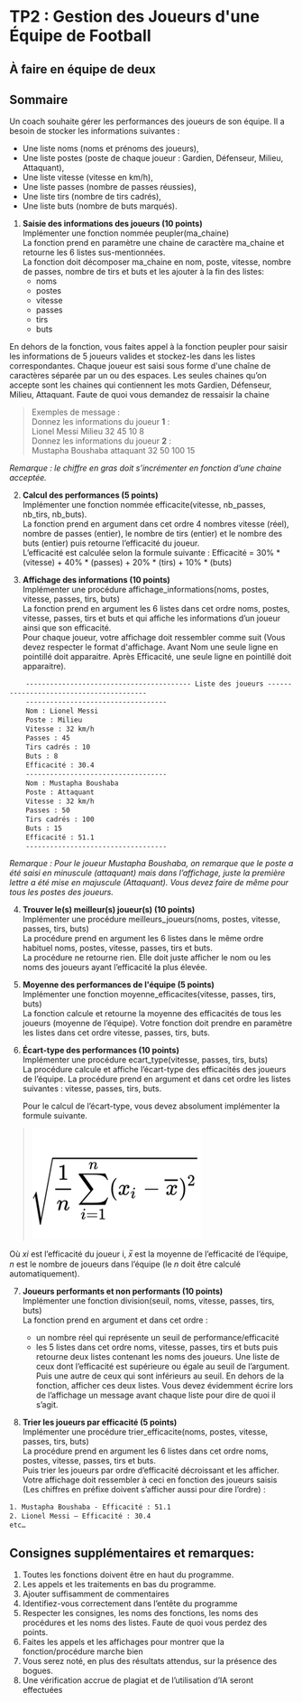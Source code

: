 # TP2 : Gestion des Joueurs d'une Équipe de Football
## À faire en équipe de deux

## Sommaire
Un coach souhaite gérer les performances des joueurs de son équipe. Il a besoin de stocker les informations suivantes :
- Une liste noms (noms et prénoms des joueurs),
- Une liste postes (poste de chaque joueur : Gardien, Défenseur, Milieu, Attaquant),
- Une liste vitesse (vitesse en km/h),
- Une liste passes (nombre de passes réussies),
- Une liste tirs (nombre de tirs cadrés),
- Une liste buts (nombre de buts marqués). 

1) **Saisie des informations des joueurs (10 points)**  
Implémenter une fonction nommée peupler(ma_chaine)  
La fonction prend en paramètre une chaine de caractère ma_chaine et retourne les 6 listes sus-mentionnées.  
La fonction doit décomposer ma_chaine en nom, poste, vitesse, nombre de passes, nombre de tirs et buts et les ajouter à la fin des listes:
   - noms
   - postes
   - vitesse
   - passes
   - tirs
   - buts

En dehors de la fonction, vous faites appel à la fonction peupler pour saisir les informations de 5 joueurs valides et stockez-les dans les listes correspondantes. Chaque joueur est saisi sous forme d'une chaîne de caractères séparée par un ou des espaces. Les seules chaines qu’on accepte sont les chaines qui contiennent les mots Gardien, Défenseur, Milieu, Attaquant. Faute de quoi vous demandez de ressaisir la chaine

>Exemples de message :  
Donnez les informations du joueur **1** :  
Lionel Messi Milieu 32 45 10 8  
Donnez les informations du joueur **2** :  
Mustapha Boushaba attaquant 32 50 100 15  

*Remarque : le chiffre en gras doit s’incrémenter en fonction d’une chaine acceptée.* 


2) **Calcul des performances (5 points)**  
Implémenter une fonction nommée efficacite(vitesse, nb_passes, nb_tirs, nb_buts).  
La fonction prend en argument dans cet ordre 4 nombres vitesse (réel), nombre de passes (entier), le nombre de tirs (entier) et le nombre des buts (entier) puis retourne l’efficacité du joueur.  
L’efficacité est calculée selon la formule suivante :
Efficacité = 30% * (vitesse) + 40% * (passes) + 20% * (tirs) + 10% * (buts)


3) **Affichage des informations (10 points)**  
Implémenter une procédure affichage_informations(noms, postes, vitesse, passes, tirs, buts)  
La fonction prend en argument les 6 listes dans cet ordre noms, postes, vitesse, passes, tirs et buts et qui affiche les informations d’un joueur ainsi que son efficacité.  
Pour chaque joueur, votre affichage doit ressembler comme suit (Vous devez respecter le format d'affichage. Avant Nom une seule ligne en pointillé doit apparaitre. Après Efficacité, une seule ligne en pointillé doit apparaitre).  
```
    ----------------------------------------- Liste des joueurs ----------------------------------------  
    -----------------------------------  
    Nom : Lionel Messi  
    Poste : Milieu  
    Vitesse : 32 km/h
    Passes : 45  
    Tirs cadrés : 10  
    Buts : 8  
    Efficacité : 30.4  
    -----------------------------------  
    Nom : Mustapha Boushaba  
    Poste : Attaquant  
    Vitesse : 32 km/h  
    Passes : 50  
    Tirs cadrés : 100  
    Buts : 15  
    Efficacité : 51.1  
    -----------------------------------
```
*Remarque : Pour le joueur Mustapha Boushaba, on remarque que le poste a été saisi en minuscule (attaquant) mais dans l’affichage, juste la première lettre a été mise en majuscule (Attaquant). Vous devez faire de même pour tous les postes des joueurs.*


4) **Trouver le(s) meilleur(s) joueur(s) (10 points)**  
Implémenter une procédure meilleurs_joueurs(noms, postes, vitesse, passes, tirs, buts)  
La procédure prend en argument les 6 listes dans le même ordre habituel noms, postes, vitesse, passes, tirs et buts.  
La procédure ne retourne rien. Elle doit juste afficher le nom ou les noms des joueurs ayant l’efficacité la plus élevée.


5) **Moyenne des performances de l'équipe (5 points)**  
Implémenter une fonction moyenne_efficacites(vitesse, passes, tirs, buts)  
La fonction calcule et retourne la moyenne des efficacités de tous les joueurs (moyenne de l’équipe). Votre fonction doit prendre en paramètre les listes dans cet ordre vitesse, passes, tirs, buts. 


6) **Écart-type des performances (10 points)**  
Implémenter une procédure ecart_type(vitesse, passes, tirs, buts)  
La procédure calcule et affiche l’écart-type des efficacités des joueurs de l’équipe. La procédure prend en argument et dans cet ordre les listes suivantes : vitesse, passes, tirs, buts.

   Pour le calcul de l’écart-type, vous devez absolument implémenter la formule suivante.

>![Formule Écart-type](ecart-type.png)

   Où *xi* est l’efficacité du joueur i, *x̅* est la moyenne de l’efficacité de l’équipe, *n* est le nombre de joueurs dans l’équipe (le *n* doit être calculé automatiquement).

7) **Joueurs performants et non performants (10 points)**  
Implémenter une fonction division(seuil, noms, vitesse, passes, tirs, buts)  
La fonction prend en argument et dans cet ordre :
   -	un nombre réel qui représente un seuil de performance/efficacité 
   -	les 5 listes dans cet ordre noms, vitesse, passes, tirs et buts
   puis retourne deux listes contenant les noms des joueurs. Une liste de ceux dont l’efficacité est supérieure ou égale au seuil de l’argument. Puis une autre de ceux qui sont inférieurs au seuil. En dehors de la fonction, afficher ces deux listes. Vous devez évidemment écrire lors de l’affichage un message avant chaque liste pour dire de quoi il s’agit.


8) **Trier les joueurs par efficacité (5 points)**  
Implémenter une procédure trier_efficacite(noms, postes, vitesse, passes, tirs, buts)  
La procédure prend en argument les 6 listes dans cet ordre noms, postes, vitesse, passes, tirs et buts.  
Puis trier les joueurs par ordre d’efficacité décroissant et les afficher. 
Votre affichage doit ressembler à ceci en fonction des joueurs saisis (Les chiffres en préfixe doivent s’afficher aussi pour dire l’ordre) :
```
1. Mustapha Boushaba - Efficacité : 51.1
2. Lionel Messi – Efficacité : 30.4
etc…
```

## Consignes supplémentaires et remarques:
1.	Toutes les fonctions doivent être en haut du programme.
2.	Les appels et les traitements en bas du programme.
3.	Ajouter suffisamment de commentaires
4.	Identifiez-vous correctement dans l’entête du programme
5.	Respecter les consignes, les noms des fonctions, les noms des procédures et les noms des listes. Faute de quoi vous perdez des points.
6.	Faites les appels et les affichages pour montrer que la fonction/procédure marche bien
7.	Vous serez noté, en plus des résultats attendus, sur la présence des bogues.
8.	Une vérification accrue de plagiat et de l’utilisation d’IA seront effectuées


